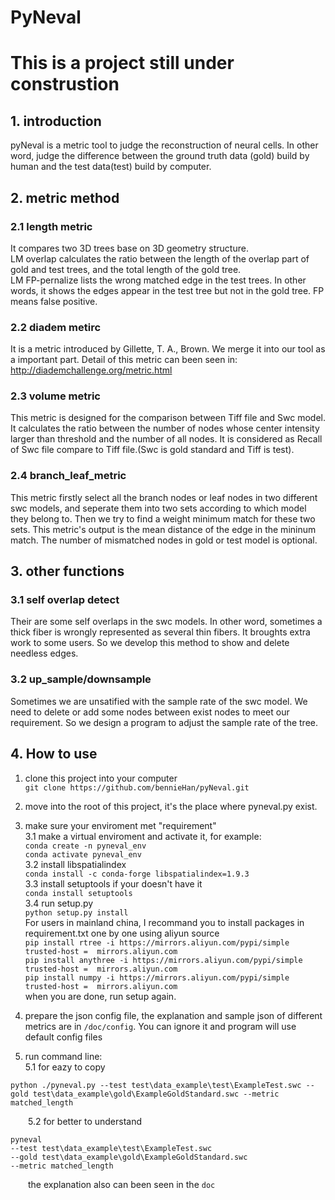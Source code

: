# PyNeval
# This is a project still under construstion

## 1. introduction
pyNeval is a metric tool to judge the reconstruction of neural cells. In other word, judge the difference between the ground truth data (gold) build by human and the test data(test) build by computer.  
## 2. metric method
### 2.1 length metric
It compares two 3D trees base on 3D geometry structure. <br>
LM overlap calculates the ratio between the length of the overlap part of gold and test trees, and the total length of the gold tree.<br>
LM FP-pernalize lists the wrong matched edge in the test trees. In other words, it shows the edges appear in the test tree but not in the gold tree. FP means false positive.
### 2.2 diadem metirc
It is a metric introduced by Gillette, T. A., Brown. We merge it into our tool as a important part. Detail of this metric can been seen in:<br>
http://diademchallenge.org/metric.html
### 2.3 volume metric
This metric is designed for the comparison between Tiff file and Swc model. It calculates the ratio between the number of nodes whose center intensity larger than threshold and the number of all nodes. It is considered as Recall of Swc file compare to Tiff file.(Swc is gold standard and Tiff is test). <br>
### 2.4 branch_leaf_metric
This metric firstly select all the branch nodes or leaf nodes in two different swc models, and seperate them into two sets according to which model they belong to. Then we try to find a weight minimum match for these two sets. This metric's output is the mean distance of the edge in the mininum match. The number of mismatched nodes in gold or test model is optional. 
## 3. other functions
### 3.1 self overlap detect
Their are some self overlaps in the swc models. In other word, sometimes a thick fiber is wrongly represented as several thin fibers. It broughts extra work to some users. So we develop this method to show and delete needless edges. 
### 3.2 up_sample/downsample
Sometimes we are unsatified with the sample rate of the swc model. We need to delete or add some nodes between exist nodes to meet our requirement. So we design a program to adjust the sample rate of the tree.
## 4. How to use
1. clone this project into your computer<br>
`git clone https://github.com/bennieHan/pyNeval.git`<br>
2. move into the root of this project, it's the place where pyneval.py exist.<br>

3. make sure your enviroment met "requirement"<br>
3.1 make a virtual enviroment and activate it, for example:<br>
`conda create -n pyneval_env`<br>
`conda activate pyneval_env`<br>
3.2 install libspatialindex<br>
`conda install -c conda-forge libspatialindex=1.9.3`<br>
3.3 install setuptools if your doesn't have it<br>
`conda install setuptools`<br>
3.4 run setup.py<br>
`python setup.py install`<br>
For users in mainland china, I recommand you to install packages in requirement.txt one by one using aliyun source<br>
`pip install rtree -i https://mirrors.aliyun.com/pypi/simple trusted-host =  mirrors.aliyun.com`<br>
`pip install anythree -i https://mirrors.aliyun.com/pypi/simple trusted-host =  mirrors.aliyun.com`<br>
`pip install numpy -i https://mirrors.aliyun.com/pypi/simple trusted-host =  mirrors.aliyun.com`<br>
when you are done, run setup again.<br>
4. prepare the json config file, the explanation and sample json of different metrics are in `/doc/config`. You can ignore it and program will use default config files<br>

5. run command line:<br>
  5.1 for eazy to copy<br>
  ```
  python ./pyneval.py --test test\data_example\test\ExampleTest.swc --gold test\data_example\gold\ExampleGoldStandard.swc --metric matched_length
  ```
  &emsp;&emsp;5.2 for better to understand
  ```
  pyneval
  --test test\data_example\test\ExampleTest.swc 
  --gold test\data_example\gold\ExampleGoldStandard.swc 
  --metric matched_length
  ```
  &emsp;&emsp;the explanation also can been seen in the `doc`<br> 
